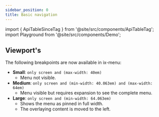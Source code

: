 ```yaml
---
sidebar_position: 0
title: Basic navigation
---
```

import { ApiTableSinceTag } from '@site/src/components/ApiTableTag';
import Playground from '@site/src/components/Demo';


## Viewport's

<ApiTableSinceTag message="2.0.0" />

The following breakpoints are now available in ix-menu:

- **Small**: `only screen and (max-width: 40em)`
  - Menu not visible.
- **Medium**: `only screen and (min-width: 40.063em) and (max-width: 64em)`
  - Menu visible but requires expansion to see the complete menu.
- **Large**: `only screen and (min-width: 64.063em)`
  - Shows the menu as pinned in full width.
  - The overlaying content is moved to the left.

<Playground name="menu-layouts" height="30rem" noMargin frameworks={{}}></Playground>
